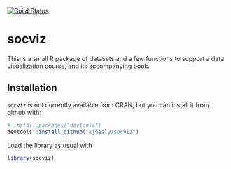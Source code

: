 
<!-- README.md is generated from README.Rmd. Please edit that file -->
[![Build Status](https://travis-ci.org/kjhealy/socviz.svg?branch=master)](https://travis-ci.org/kjhealy/socviz)

socviz
======

This is a small R package of datasets and a few functions to support a data visualization course, and its accompanying book.

Installation
------------

`socviz` is not currently available from CRAN, but you can install it from github with:

``` r
# install.packages("devtools")
devtools::install_github("kjhealy/socviz")
```

Load the library as usual with

``` r
library(socviz)
```
